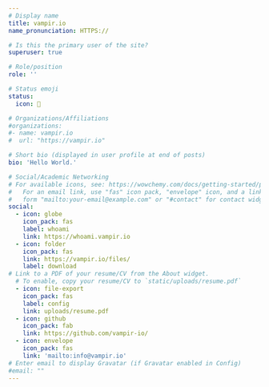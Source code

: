 ```yaml
---
# Display name
title: vampir.io
name_pronunciation: HTTPS://

# Is this the primary user of the site?
superuser: true

# Role/position
role: ''

# Status emoji
status:
  icon: 🧛

# Organizations/Affiliations
#organizations:
#- name: vampir.io
#  url: "https://vampir.io"

# Short bio (displayed in user profile at end of posts)
bio: 'Hello World.'

# Social/Academic Networking
# For available icons, see: https://wowchemy.com/docs/getting-started/page-builder/#icons
#   For an email link, use "fas" icon pack, "envelope" icon, and a link in the
#   form "mailto:your-email@example.com" or "#contact" for contact widget.
social:
  - icon: globe
    icon_pack: fas
    label: whoami
    link: https://whoami.vampir.io
  - icon: folder
    icon_pack: fas
    link: https://vampir.io/files/
    label: download
# Link to a PDF of your resume/CV from the About widget.
  # To enable, copy your resume/CV to `static/uploads/resume.pdf`
  - icon: file-export
    icon_pack: fas
    label: config
    link: uploads/resume.pdf
  - icon: github
    icon_pack: fab
    link: https://github.com/vampir-io/
  - icon: envelope
    icon_pack: fas
    link: 'mailto:info@vampir.io'
# Enter email to display Gravatar (if Gravatar enabled in Config)
#email: ""
---
```

